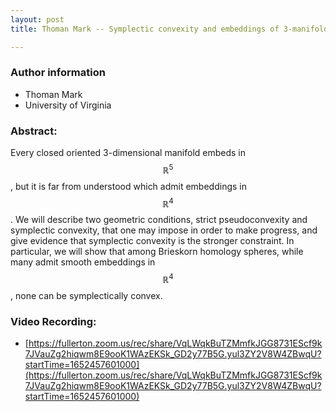 ```yaml
---
layout: post
title: Thoman Mark -- Symplectic convexity and embeddings of 3-manifolds in 4-space

---
```


### Author information
* Thoman Mark
* University of Virginia

### Abstract:

Every closed oriented 3-dimensional manifold embeds in $$\mathbb R^5$$, but it is far from understood which admit embeddings in $$\mathbb R^4$$. We will describe two geometric conditions, strict pseudoconvexity and symplectic convexity, that one may impose in order to make progress, and give evidence that symplectic convexity is the stronger constraint. In particular, we will show that among Brieskorn homology spheres, while many admit smooth embeddings in $$\mathbb R^4$$, none can be symplectically convex.


### Video Recording:

* [https://fullerton.zoom.us/rec/share/VqLWqkBuTZMmfkJGG8731EScf9k7JVauZg2hiqwm8E9ooK1WAzEKSk_GD2y77B5G.yul3ZY2V8W4ZBwqU?startTime=1652457601000](https://fullerton.zoom.us/rec/share/VqLWqkBuTZMmfkJGG8731EScf9k7JVauZg2hiqwm8E9ooK1WAzEKSk_GD2y77B5G.yul3ZY2V8W4ZBwqU?startTime=1652457601000)



